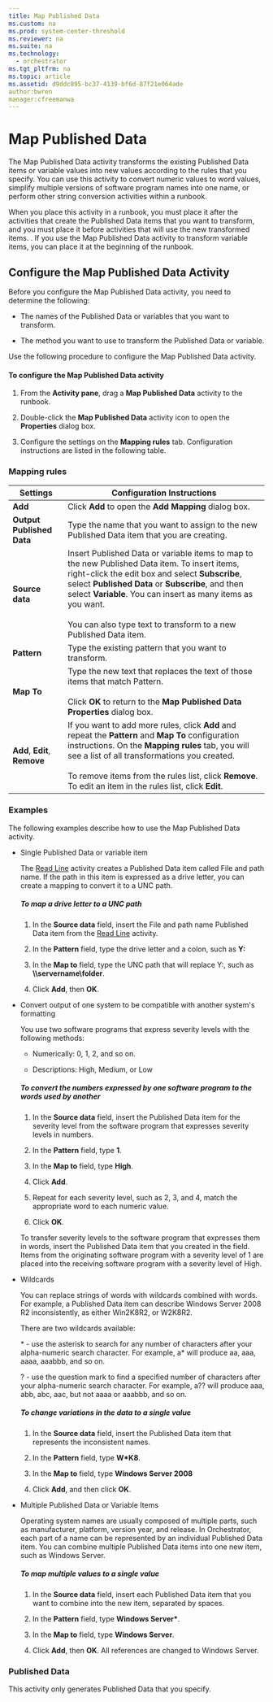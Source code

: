 ```yaml
---
title: Map Published Data
ms.custom: na
ms.prod: system-center-threshold
ms.reviewer: na
ms.suite: na
ms.technology: 
  - orchestrator
ms.tgt_pltfrm: na
ms.topic: article
ms.assetid: d9ddc895-bc37-4139-bf6d-87f21e064ade
author:bwren
manager:cfreemanwa
---
```

# Map Published Data
The Map Published Data activity transforms the existing Published Data items or variable values into new values according to the rules that you specify. You can use this activity to convert numeric values to word values, simplify multiple versions of software program names into one name, or perform other string conversion activities within a runbook.  
  
When you place this activity in a runbook, you must place it after the activities that create the Published Data items that you want to transform, and you must place it before activities that will use the new transformed items. . If you use the Map Published Data activity to transform variable items, you can place it at the beginning of the runbook.  
  
## Configure the Map Published Data Activity  
Before you configure the Map Published Data activity, you need to determine the following:  
  
-   The names of the Published Data or variables that you want to transform.  
  
-   The method you want to use to transform the Published Data or variable.  
  
Use the following procedure to configure the Map Published Data activity.  
  
#### To configure the Map Published Data activity  
  
1.  From the **Activity pane**, drag a **Map Published Data** activity to the runbook.  
  
2.  Double\-click the **Map Published Data** activity icon to open the **Properties** dialog box.  
  
3.  Configure the settings on the **Mapping rules** tab. Configuration instructions are listed in the following table.  
  
### Mapping rules  
  
|Settings|Configuration Instructions|  
|------------|------------------------------|  
|**Add**|Click **Add** to open the **Add Mapping** dialog box.|  
|**Output Published Data**|Type the name that you want to assign to the new Published Data item that you are creating.|  
|**Source data**|Insert Published Data or variable items to map to the new Published Data item. To insert items, right\-click the edit box and select **Subscribe**,   select **Published Data** or **Subscribe**, and then select **Variable**.  You can insert as many items as you want.<br /><br />You can also type text to transform to a new Published Data item.|  
|**Pattern**|Type the existing pattern that you want to transform.|  
|**Map To**|Type the new text that replaces the text of those items that match Pattern.<br /><br />Click **OK** to return to the **Map Published Data Properties** dialog box.|  
|**Add**, **Edit**, **Remove**|If you want to add more rules, click **Add** and repeat the **Pattern** and **Map To** configuration instructions. On the **Mapping rules** tab, you will see a list of all transformations you created.<br /><br />To remove items from the rules list, click **Remove**. To edit an item in the rules list, click **Edit**.|  
  
### Examples  
The following examples describe how to use the Map Published Data activity.  
  
-   Single Published Data or variable item  
  
    The [Read Line](../../orch/reference/Read-Line.md) activity creates a Published Data item called File and path name. If the path in this item is expressed as a drive letter, you can create a mapping to convert it to a UNC path.  
  
    ##### To map a drive letter to a UNC path  
  
    1.  In the **Source data** field, insert the File and path name Published Data item from the [Read Line](../../orch/reference/Read-Line.md) activity.  
  
    2.  In the **Pattern** field, type the drive letter and a colon, such as **Y:**  
  
    3.  In the **Map to** field, type the UNC path that will replace Y:, such as **\\\\servername\\folder**.  
  
    4.  Click **Add**, then **OK**.  
  
-   Convert output of one system to be compatible with another system's formatting  
  
    You use two software programs that express severity levels with the following methods:  
  
    -   Numerically: 0, 1, 2, and so on.  
  
    -   Descriptions: High, Medium, or Low  
  
    ##### To convert the numbers expressed by one software program to the words used by another  
  
    1.  In the **Source data** field, insert the Published Data item for the severity level from the software program that expresses severity levels in numbers.  
  
    2.  In the **Pattern** field, type **1**.  
  
    3.  In the **Map to** field, type **High**.  
  
    4.  Click **Add**.  
  
    5.  Repeat for each severity level, such as 2, 3, and 4, match the appropriate word to each numeric value.  
  
    6.  Click **OK**.  
  
    To transfer severity levels to the software program that expresses them in words, insert the Published Data item that you created in the field. Items from the originating software program with a severity level of 1 are placed into the receiving software program with a severity level of High.  
  
-   Wildcards  
  
    You can replace strings of words with wildcards combined with words. For example, a Published Data item can describe Windows Server 2008 R2 inconsistently, as either Win2K8R2, or W2K8R2.  
  
    There are two wildcards available:  
  
    \* \- use the asterisk to search for any number of characters after your alpha\-numeric search character. For example, a\* will produce aa, aaa, aaaa, aaabbb, and so on.  
  
    ? \- use the question mark to find a specified number of characters after your alpha\-numeric search character. For example, a?? will produce aaa, abb, abc, aac, but not aaaa or aaabbb, and so on.  
  
    ##### To change variations in the data to a single value  
  
    1.  In the **Source data** field, insert the Published Data item that represents the inconsistent names.  
  
    2.  In the **Pattern** field, type **W\*K8**.  
  
    3.  In the **Map to** field, type **Windows Server 2008**  
  
    4.  Click **Add**, and then click **OK**.  
  
-   Multiple Published Data or Variable Items  
  
    Operating system names are usually composed of multiple parts, such as manufacturer, platform, version year, and release. In Orchestrator, each part of a name can be represented by an individual Published Data item. You can combine multiple Published Data items into one new item, such as Windows Server.  
  
    ##### To map multiple values to a single value  
  
    1.  In the **Source data** field, insert each Published Data item that you want to combine into the new item, separated by spaces.  
  
    2.  In the **Pattern** field, type **Windows Server\***.  
  
    3.  In the **Map to** field, type **Windows Server**.  
  
    4.  Click **Add**, then **OK**. All references are changed to Windows Server.  
  
### Published Data  
This activity only generates Published Data that you specify.  
  
